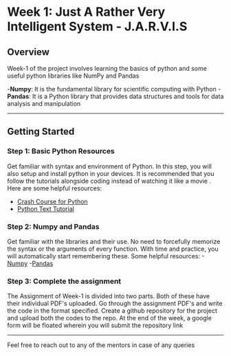 # Week 1: Just A Rather Very Intelligent System - J.A.R.V.I.S

## Overview
Week-1 of the project involves learning the basics of python and some useful python libraries like NumPy and Pandas

-**Numpy**: It is the fundamental library for scientific computing with Python
-**Pandas**: It is a Python library that provides data structures and tools for data analysis and manipulation

---

## Getting Started

### Step 1: Basic Python Resources

Get familiar with syntax and environment of Python. In this step, you will also setup and install python in your devices. It is recommended that you follow the tutorials alongside coding instead of watching it like a movie . Here are some helpful resources:
- [Crash Course for Python](https://youtu.be/_uQrJ0TkZlc?si=ruj5oirHJV8n-1t7)
- [Python Text Tutorial](https://www.w3schools.com/python/default.asp)

### Step 2: Numpy and Pandas
Get familiar with the libraries and their use. No need to forcefully memorize the syntax or the arguments of every function. With time and practice, you will automatically start remembering these. Some helpful resources:
-[Numpy](https://www.youtube.com/watch?v=QUT1VHiLmmI)
-[Pandas](https://www.youtube.com/watch?v=CIQJtJ38-hI)

### Step 3: Complete the assignment
The Assignment of Week-1 is divided into two parts. Both of these have their individual PDF's uploaded. Go through the assignment PDF's and write the code in the format specified. Create a github repository for the project and upload both the codes to the repo. At the end of the week, a google form will be floated wherein you will submit the repository link

---

Feel free to reach out to any of the mentors in case of any queries
